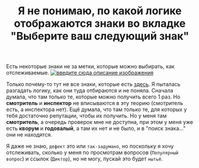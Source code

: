 ﻿---
title: "Я не понимаю, по какой логике отображаются знаки во вкладке &quot;Выберите ваш следующий знак&quot;"
se.owner.user_id: 407435
se.owner.display_name: "Hat"
se.owner.link: "https://ru.meta.stackoverflow.com/users/407435/hat"
se.link: "https://ru.meta.stackoverflow.com/questions/11983/%d0%af-%d0%bd%d0%b5-%d0%bf%d0%be%d0%bd%d0%b8%d0%bc%d0%b0%d1%8e-%d0%bf%d0%be-%d0%ba%d0%b0%d0%ba%d0%be%d0%b9-%d0%bb%d0%be%d0%b3%d0%b8%d0%ba%d0%b5-%d0%be%d1%82%d0%be%d0%b1%d1%80%d0%b0%d0%b6%d0%b0%d1%8e%d1%82%d1%81%d1%8f-%d0%b7%d0%bd%d0%b0%d0%ba%d0%b8-%d0%b2%d0%be-%d0%b2%d0%ba%d0%bb%d0%b0%d0%b4%d0%ba%d0%b5-%d0%92%d1%8b%d0%b1%d0%b5%d1%80%d0%b8%d1%82%d0%b5-%d0%b2%d0%b0%d1%88-%d1%81%d0%bb%d0%b5%d0%b4%d1%83%d1%8e"
se.question_id: 11983
se.post_type: question
---
<p>Есть некоторые знаки не за метки, которые можно выбирать, как отслеживаемые.
<a href="https://i.stack.imgur.com/chZAP.png" rel="nofollow noreferrer"><img src="https://i.stack.imgur.com/chZAP.png" alt="введите сюда описание изображения" /></a></p>
<p>Только почему-то тут не все знаки, которые есть <a href="https://ru.stackoverflow.com/help/badges">здесь</a>.
Я пыталась разгадать логику, как они туда отбираются и не поняла. Сначала думала, что там только те, которые можно получить всего 1 раз. Но <strong>смотритель</strong> и <strong>инспектор</strong> не вписываются в эту теорию (смотритель есть, а инспектора нет). Ещё думала, что там только те, для которых у тебя достаточно репутации, чтобы их получить. Но у меня там <strong>смотритель</strong>, а очередь проверок мне не доступна, при этом у меня уже есть <strong>кворум</strong> и <strong>годовалый</strong>, а там их нет и не было, и в &quot;поиск знака...&quot; они не находятся.</p>
<p>Я даже не знаю, <code>дефект</code> это или <code>так-задумано</code>, но поскольку я хочу отслеживать, сколько у меня по просмотрам вопросов (<code>Популярный вопрос</code>) и ссылок (<code>Диктор</code>), но не могу, пускай это будет <code>нытьё</code>.</p>
